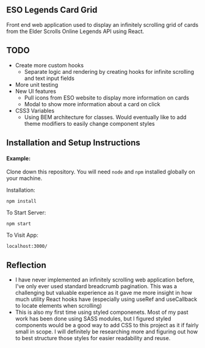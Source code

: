 ## ESO Legends Card Grid

Front end web application used to display an infinitely scrolling grid of cards from the Elder Scrolls Online Legends API using React. 

## TODO
- Create more custom hooks
    - Separate logic and rendering by creating hooks for infinite scrolling and text input fields
- More unit testing
- New UI features
    - Pull icons from ESO website to display more information on cards 
    - Modal to show more information about a card on click 
- CSS3 Variables
    - Using BEM architecture for classes. Would eventually like to add theme modifiers to easily change component styles


## Installation and Setup Instructions

#### Example:  

Clone down this repository. You will need `node` and `npm` installed globally on your machine.  

Installation:

`npm install`  

To Start Server:

`npm start`  

To Visit App:

`localhost:3000/`  

## Reflection
- I have never implemented an infinitely scrolling web application before, I've only ever used standard breadcrumb pagination. This was a challenging but valuable experience as it gave me more insight in how much utility React hooks have (especially using useRef and useCallback to locate elements when scrolling)
- This is also my first time using styled componenets. Most of my past work has been done using SASS modules, but I figured styled components would be a good way to add CSS to this project as it if fairly small in scope. I will definitely be researching more and figuring out how to best structure those styles for easier readability and reuse.